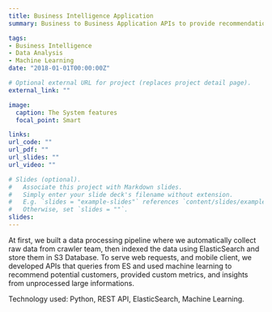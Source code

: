 ```yaml
---
title: Business Intelligence Application
summary: Business to Business Application APIs to provide recommendations, custom filtering, and detail information of potential businesses. we built a data processing pipeline where we automatically collect raw data from crawler team, then indexed the data using ElasticSearch and store them in S3 Database. To serve web requests, and mobile client, we developed APIs that queries from ES and used machine learning to recommend potential customers, provided custom metrics, and insights from unprocessed large informations.

tags:
- Business Intelligence
- Data Analysis
- Machine Learning
date: "2018-01-01T00:00:00Z"

# Optional external URL for project (replaces project detail page).
external_link: ""

image:
  caption: The System features
  focal_point: Smart

links:
url_code: ""
url_pdf: ""
url_slides: ""
url_video: ""

# Slides (optional).
#   Associate this project with Markdown slides.
#   Simply enter your slide deck's filename without extension.
#   E.g. `slides = "example-slides"` references `content/slides/example-slides.md`.
#   Otherwise, set `slides = ""`.
slides:
---
```


At first, we built a data processing pipeline where we automatically collect raw data from crawler team, then indexed the data using ElasticSearch and store them in S3 Database. To serve web requests, and mobile client, we developed APIs that queries from ES and used machine learning to recommend potential customers, provided custom metrics, and insights from unprocessed large informations.

Technology used: Python, REST API, ElasticSearch, Machine Learning.
